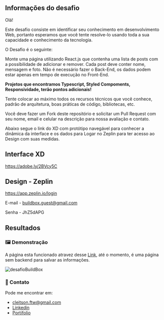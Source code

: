 ## Informações do desafio

Olá!

Este desafio consiste em identificar seu conhecimento em desenvolvimento Web, portanto esperamos que você tente resolve-lo usando toda a sua capacidade e conhecimento da tecnologia.

O Desafio é o seguinte:

Monte uma página utilizando React.js que contenha uma lista de posts com a possíbilidade de adicionar e remover. Cada post deve conter nome, mensagem e foto. Não é necessário fazer o Back-End, os dados podem estar apenas em tempo de execução no Front-End.

**Projetos que encontramos Typescript, Styled Compoments, Responsividade, terão pontos adicionais!**

Tente colocar ao máximo todos os recursos técnicos que você conhece, padrão de arquitetura, boas práticas de código, bibliotecas, etc.

Você deve fazer um Fork deste repositório e solicitar um Pull Request com seu nome, email e celular na descrição para nossa avaliação e contato.

Abaixo segue o link do XD com protótipo navegável para conhecer a dinâmica da interface e os dados para Logar no Zeplin para ter acesso ao Design com suas medidas.


## Interface XD
https://adobe.ly/2BVcy5C

## Design - Zeplin
https://app.zeplin.io/login

E-mail - buildbox.guest@gmail.com

Senha - JhZ5dAPG

## Resultados

###  🖼️ Demonstração

A página esta funcionado atravez desse <a href="https://web-developer-challenge-blue.vercel.app/" target="_blank" rel="noreferrer">Link</a>, até o momento, é uma página sem backend para salvar as informações.

![desafioBuildBox](https://github.com/cleitson/web-developer-challenge/blob/master/src/assets/desafioBuildBox.png?raw=true)

### 📨 Contato
Pode me encontrar em:

- cleitson.ftw@gmail.com
- <a href="https://www.linkedin.com/in/cleitsonlima/" target="_blank" rel="noreferrer">Linkedin</a>
- <a href="https://cleitson.dev.br/" target="_blank" rel="noreferrer">Portifolio</a>
